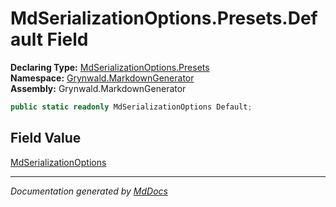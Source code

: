 ﻿<!--  
  <auto-generated>   
    The contents of this file were generated by a tool.  
    Changes to this file may be list if the file is regenerated  
  </auto-generated>   
-->

# MdSerializationOptions.Presets.Default Field

**Declaring Type:** [MdSerializationOptions.Presets](../index.md)  
**Namespace:** [Grynwald.MarkdownGenerator](../../../index.md)  
**Assembly:** Grynwald.MarkdownGenerator

```csharp
public static readonly MdSerializationOptions Default;
```

## Field Value

[MdSerializationOptions](../../index.md)

___

*Documentation generated by [MdDocs](https://github.com/ap0llo/mddocs)*
